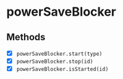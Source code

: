 # powerSaveBlocker

## Methods

- [x] `powerSaveBlocker.start(type)`
- [x] `powerSaveBlocker.stop(id)`
- [x] `powerSaveBlocker.isStarted(id)`